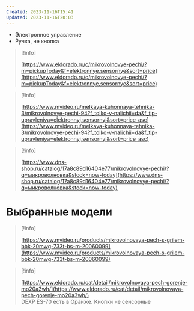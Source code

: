 ```yaml
---
Created: 2023-11-16T15:41
Updated: 2023-11-16T20:03
---
```

- Электронное управление
- Ручка, не кнопка

> [!info]  
>  
> [https://www.eldorado.ru/c/mikrovolnovye-pechi/?m=pickupToday&f=elektronnye,sensornye&sort=price](https://www.eldorado.ru/c/mikrovolnovye-pechi/?m=pickupToday&f=elektronnye,sensornye&sort=price)  

> [!info]  
>  
> [https://www.mvideo.ru/melkaya-kuhonnaya-tehnika-3/mikrovolnovye-pechi-94?f_tolko-v-nalichii=da&f_tip-upravleniya=elektronnyi,sensornyi&sort=price_asc](https://www.mvideo.ru/melkaya-kuhonnaya-tehnika-3/mikrovolnovye-pechi-94?f_tolko-v-nalichii=da&f_tip-upravleniya=elektronnyi,sensornyi&sort=price_asc)  

> [!info]  
>  
> [https://www.dns-shop.ru/catalog/17a8c89d16404e77/mikrovolnovye-pechi/?q=микроволновка&stock=now-today](https://www.dns-shop.ru/catalog/17a8c89d16404e77/mikrovolnovye-pechi/?q=микроволновка&stock=now-today)  
# Выбранные модели

> [!info]  
>  
> [https://www.mvideo.ru/products/mikrovolnovaya-pech-s-grilem-bbk-20mwg-733t-bs-m-20060099](https://www.mvideo.ru/products/mikrovolnovaya-pech-s-grilem-bbk-20mwg-733t-bs-m-20060099)  

> [!info]  
>  
> [https://www.eldorado.ru/cat/detail/mikrovolnovaya-pech-gorenje-mo20a3wh/](https://www.eldorado.ru/cat/detail/mikrovolnovaya-pech-gorenje-mo20a3wh/)  
DEXP ES-70 есть в Оранже. Кнопки не сенсорные